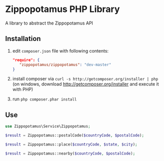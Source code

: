 Zippopotamus PHP Library
================================
A library to abstract the Zippopotamus API

Installation
------------
  1. edit `composer.json` file with following contents:

     ```json
     "require": {
        "zippopotamus/zippopotamus": "dev-master"
     }
     ```
  2. install composer via `curl -s http://getcomposer.org/installer | php` (on windows, download
     http://getcomposer.org/installer and execute it with PHP)
  3. run `php composer.phar install`

Use
---

```php
use Zippopotamus\Service\Zippopotamus;

$result = Zippopotamus::postalCode($countryCode, $postalCode);

$result = Zippopotamus::place($countryCode, $state, $city);

$result = Zippopotamus::nearby($countryCode, $postalCode);
```
